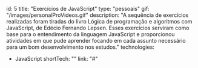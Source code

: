 id: 5
title: "Exercícios de JavaScript"
type: "pessoais"
gif: "/images/personalProVideos.gif"
description: "A sequência de exercícios realizadas foram tiradas do livro Lógica de programação e algoritmos com JavaScript, de Edécio Fernando Lepsen. Esses exercícios serviram como base para o entendimento da linguagem JavaScript e proporcionou atividades em que pude aprender focando em cada assunto necessário para um bom desenvolvimento nos estudos."
technologies:
  - JavaScript
shortTech: ""
link: "#"